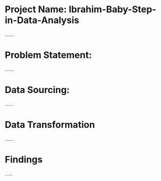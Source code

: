 # Project Name: Ibrahim-Baby-Step-in-Data-Analysis

.......
# Problem Statement:



.......
# Data Sourcing:



.......
# Data Transformation



.......
# Findings



......
